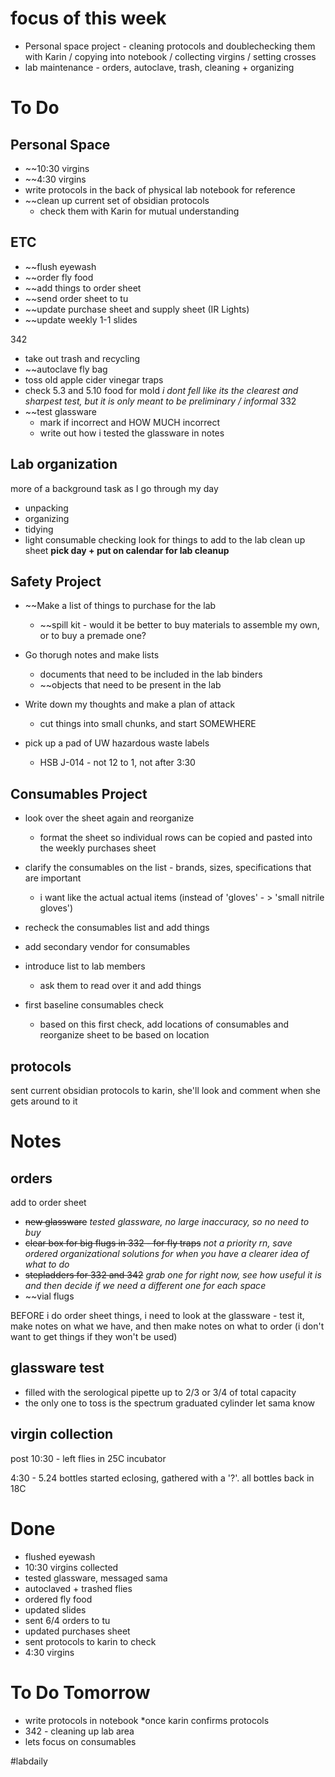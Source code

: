 # focus of this week
- Personal space project - cleaning protocols and doublechecking them with Karin / copying into notebook / collecting virgins / setting crosses 
- lab maintenance - orders, autoclave, trash, cleaning + organizing 
# To Do

## Personal Space
- ~~10:30 virgins
- ~~4:30 virgins
- write protocols in the back of physical lab notebook for reference
- ~~clean up current set of obsidian protocols 
	- check them with Karin for mutual understanding

## ETC
- ~~flush eyewash
- ~~order fly food
- ~~add things to order sheet
- ~~send order sheet to tu
- ~~update purchase sheet and supply sheet (IR Lights)
- ~~update weekly 1-1 slides

342
- take out trash and recycling
- ~~autoclave fly bag
- toss old apple cider vinegar traps
- check 5.3 and 5.10 food for mold *i dont fell like its the clearest and sharpest test, but it is only meant to be preliminary / informal*
332
- ~~test glassware 
	- mark if incorrect and HOW MUCH incorrect
	- write out how i tested the glassware in notes

## Lab organization
more of a background task as I go through my day
- unpacking
- organizing
- tidying
- light consumable checking
look for things to add to the lab clean up sheet 
**pick day + put on calendar for lab cleanup**

## Safety Project 
- ~~Make a list of things to purchase for the lab
	- ~~spill kit - would it be better to buy materials to assemble my own, or to buy a premade one?
- Go thorugh notes and make lists
	- documents that need to be included in the lab binders
	- ~~objects that need to be present in the lab 
- Write down my thoughts and make a plan of attack 
	- cut things into small chunks, and start SOMEWHERE

- pick up a pad of UW hazardous waste labels 
	- HSB J-014 - not 12 to 1, not after 3:30

## Consumables Project
- look over the sheet again and reorganize
	- format the sheet so individual rows can be copied and pasted into the weekly purchases sheet
- clarify the consumables on the list - brands, sizes, specifications that are important
	- i want like the actual actual items (instead of 'gloves' - > 'small nitrile gloves')
- recheck the consumables list and add things
- add secondary vendor for consumables 
- introduce list to lab members  
	- ask them to read over it and add things

- first baseline consumables check
	- based on this first check, add locations of consumables and reorganize sheet to be based on location

## protocols
sent current obsidian protocols to karin, she'll look and comment when she gets around to it

# Notes
## orders
add to order sheet
- ~~new glassware~~ *tested glassware, no large inaccuracy, so no need to buy*
- ~~clear box for big flugs in 332 - for fly traps~~ *not a priority rn, save ordered organizational solutions for when you have a clearer idea of what to do*
- ~~stepladders for 332 and 342~~ *grab one for right now, see how useful it is and then decide if we need a different one for each space*
- ~~vial flugs

BEFORE i do order sheet things, i need to look at the glassware - test it, make notes on what we have, and then make notes on what to order (i don't want to get things if they won't be used)
## glassware test
- filled with the serological pipette up to 2/3 or 3/4 of total capacity
- the only one to toss is the spectrum graduated cylinder 
let sama know
## virgin collection
post 10:30 - left flies in 25C incubator

4:30 - 5.24 bottles started eclosing, gathered with a '?'. all bottles back in 18C
# Done
- flushed eyewash
- 10:30 virgins collected
- tested glassware, messaged sama
- autoclaved + trashed flies
- ordered fly food
- updated slides
- sent 6/4 orders to tu
- updated purchases sheet
- sent protocols to karin to check
- 4:30 virgins

# To Do Tomorrow
- write protocols in notebook *once karin confirms protocols
- 342 - cleaning up lab area
- lets focus on consumables

#labdaily 